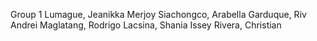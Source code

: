 Group 1
Lumague, Jeanikka Merjoy
Siachongco, Arabella
Garduque, Riv Andrei
Maglatang, Rodrigo
Lacsina, Shania Issey
Rivera, Christian
